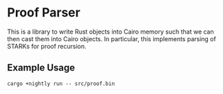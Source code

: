 # Proof Parser

This is a library to write Rust objects into Cairo memory such that we can then cast them into Cairo objects. In particular, this implements parsing of STARKs for proof recursion.


## Example Usage 

```
cargo +nightly run -- src/proof.bin
```